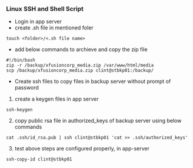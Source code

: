 ### Linux SSH and Shell Script

* Login in app server
* create .sh file in mentioned foler
```
touch <folder>/<.sh file name>
```
* add below commands to archieve and copy the zip file
```
#!/bin/bash
zip -r /backup/xfusioncorp_media.zip /var/www/html/media
scp /backup/xfusioncorp_media.zip clint@stbkp01:/backup/
```
* Create ssh files to copy files in backup server without prompt of password

1. create a keygen files in app server
```
ssh-keygen
```
2. copy public rsa file in authorized_keys of backup server using below commands
```
cat .ssh/id_rsa.pub | ssh clint@stbkp01 'cat >> .ssh/authorized_keys'
```
3. test above steps are configured properly, in app-server

```
ssh-copy-id clint@stbkp01

```
